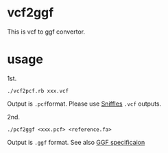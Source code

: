 # vcf2ggf
This is vcf to ggf convertor.
# usage
1st.
```
./vcf2pcf.rb xxx.vcf
```
Output is ```.pcf```format.
Please use [Sniffles](https://github.com/fritzsedlazeck/Sniffles) ```.vcf``` outputs.

2nd.
```
./pcf2ggf <xxx.pcf> <reference.fa>
```
Output is ```.ggf``` format.
See also [GGF specificaion](https://docbase.io/posts/300364/sharing/108ce773-f90c-4d8e-8ae7-ad0456105fe6)
